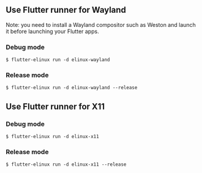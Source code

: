 ## Use Flutter runner for Wayland
Note: you need to install a Wayland compositor such as Weston and launch it before launching your Flutter apps.

### Debug mode
```Shell
$ flutter-elinux run -d elinux-wayland
```

### Release mode
```Shell
$ flutter-elinux run -d elinux-wayland --release
```

## Use Flutter runner for X11

### Debug mode
```Shell
$ flutter-elinux run -d elinux-x11
```

### Release mode
```Shell
$ flutter-elinux run -d elinux-x11 --release
```
